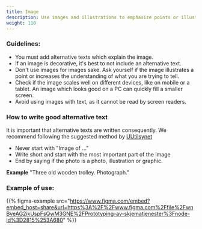 ```yaml
---
title: Image 
description: Use images and illustrations to emphasize points or illustrate concepts which are difficult to explain using text
weight: 110
---
```


### Guidelines:
- You must add alternative texts which explain the image.
- If an image is decorative, it's best to not include an alternative text.
- Don't use images for images sake. Ask yourself if the image illustrates a point or increases the understanding of what you are trying to tell.
- Check if the image scales well on different devices, like on mobile or a tablet. An image which looks good on a PC can quickly fill a smaller screen.
- Avoid using images with text, as it cannot be read by screen readers.

### How to write good alternative text
It is important that alternative texts are written consequently. We recommend following the suggested method by [UUtilsynet](https://www.uutilsynet.no/regelverk/bilder-og-grafikk/205)
- Never start with "Image of ..."
- Write short and start with the most important part of the image
- End by saying if the photo is a photo, illustration or graphic.

**Example** 
"Three old wooden trolley. Photograph."

### Example of use:

{{% figma-example src="https://www.figma.com/embed?embed_host=share&url=https%3A%2F%2Fwww.figma.com%2Ffile%2FwnBveAG2ikUspFsQwM3GNE%2FPrototyping-av-skjematjenester%3Fnode-id%3D2815%253A680" %}}
